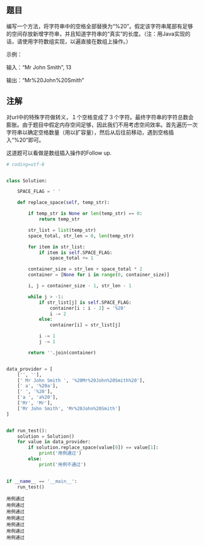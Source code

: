 ## 题目
编写一个方法，将字符串中的空格全部替换为“%20”。假定该字符串尾部有足够的空间存放新增字符串，并且知道字符串的“真实”的长度。（注：用Java实现的话，请使用字符数组实现，以遍直接在数组上操作。）

示例：

输入：“Mr John Smith”, 13

输出：“Mr%20John%20Smith”

## 注解
对url中的特殊字符做转义，１个空格变成了３个字符。最终字符串的字符总数会膨胀。由于题目中假定内存空间足够，因此我们不用考虑空间效率。首先遍历一次字符串以确定空格数量（用以扩容量），然后从后往前移动，遇到空格插入“%20”即可。

这道题可以看做是数组插入操作的Follow up.


```python
# coding=utf-8


class Solution:

    SPACE_FLAG = ' '

    def replace_space(self, temp_str):

        if temp_str is None or len(temp_str) == 0:
            return temp_str

        str_list = list(temp_str)
        space_total, str_len = 0, len(temp_str)

        for item in str_list:
            if item is self.SPACE_FLAG:
                space_total += 1

        container_size = str_len + space_total * 2
        container = [None for i in range(0, container_size)]

        i, j = container_size - 1, str_len - 1

        while j > -1:
            if str_list[j] is self.SPACE_FLAG:
                container[i : i - 2] = '%20'
                i -= 2
            else:
                container[i] = str_list[j]

            i -= 1
            j -= 1

        return ''.join(container)


data_provider = [
    ['', ''],
    [' Mr John Smith ', '%20Mr%20John%20Smith%20'],
    [' a', '%20a'],
    [' ', '%20'],
    ['a ', 'a%20'],
    ['Mr', 'Mr'],
    ['Mr John Smith', 'Mr%20John%20Smith']
]


def run_test():
    solution = Solution()
    for value in data_provider:
        if solution.replace_space(value[0]) == value[1]:
            print('用例通过')
        else:
            print('用例不通过')
            

if __name__ == '__main__':
    run_test()

```

    用例通过
    用例通过
    用例通过
    用例通过
    用例通过
    用例通过
    用例通过

